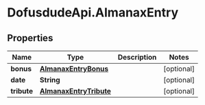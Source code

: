 # DofusdudeApi.AlmanaxEntry

## Properties

Name | Type | Description | Notes
------------ | ------------- | ------------- | -------------
**bonus** | [**AlmanaxEntryBonus**](AlmanaxEntryBonus.md) |  | [optional] 
**date** | **String** |  | [optional] 
**tribute** | [**AlmanaxEntryTribute**](AlmanaxEntryTribute.md) |  | [optional] 


